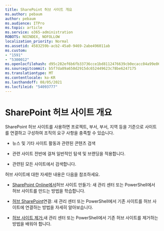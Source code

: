 ```yaml
---
title: SharePoint 허브 사이트 개요
ms.author: pebaum
author: pebaum
ms.audience: ITPro
ms.topic: article
ms.service: o365-administration
ROBOTS: NOINDEX, NOFOLLOW
localization_priority: Normal
ms.assetid: 4583259b-acb2-45a0-9469-2abe496011ab
ms.custom:
- "1591"
- "5300012"
ms.openlocfilehash: d95c282ef6b6fb33736cce1bd8112476639cb0ecacc04a99e06869bf3feb830f
ms.sourcegitcommit: b5f7da89a650d2915dc652449623c78be6247175
ms.translationtype: MT
ms.contentlocale: ko-KR
ms.lasthandoff: 08/05/2021
ms.locfileid: "54093777"
---
```

# <a name="sharepoint-hub-sites-overview"></a>SharePoint 허브 사이트 개요

SharePoint 허브 사이트를 사용하면 프로젝트, 부서, 부서, 지역 등을 기준으로 사이트를 연결하고 구성하여 조직의 요구 사항을 충족할 수 있습니다.

- 뉴스 및 기타 사이트 활동과 관련된 콘텐츠 검색

- 관련 사이트 전반에 걸쳐 일반적인 탐색 및 브랜딩을 적용합니다. 

- 관련된 모든 사이트에서 검색합니다.

허브 사이트에 대한 자세한 내용은 다음을 참조하세요.
- [SharePoint Online에서](https://docs.microsoft.com/sharepoint/create-hub-site)허브 사이트 만들기: 새 관리 센터 또는 PowerShell에서 허브 사이트를 만드는 방법을 학습합니다.

- [허브 SharePoint](https://support.office.com/article/associate-a-sharepoint-site-with-a-hub-site-ae0009fd-af04-4d3d-917d-88edb43efc05)연결: 새 관리 센터 또는 PowerShell에서 기존 사이트를 허브 사이트에 연결하는 방법을 자세히 알아보습니다.

- [허브 사이트 제거:](https://docs.microsoft.com/sharepoint/remove-hub-site)새 관리 센터 또는 PowerShell에서 기존 허브 사이트를 제거하는 방법을 배워야 합니다.

